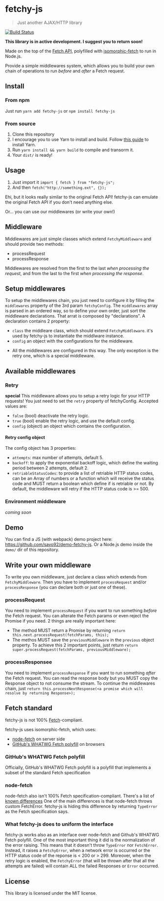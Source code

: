 # fetchy-js
> Just another AJAX/HTTP library

[![Build Status](https://travis-ci.org/savo92/fetchy-js.svg?branch=master)](https://travis-ci.org/savo92/fetchy-js)

**This library is in active development. I suggest you to return soon!**

Made on the top of the [Fetch API](https://developer.mozilla.org/en-US/docs/Web/API/Fetch_API),
polyfilled with [isomorphic-fetch](https://github.com/matthew-andrews/isomorphic-fetch) to run in Node.js.

Provide a simple middlewares system, which allows you to build your own chain of operations
to run *before* and *after* a Fetch request.

## Install

### From npm
Just run `yarn add fetchy-js` or `npm install fetchy-js`

### From source

1. Clone this repository
1. I encourage you to use Yarn to install and build. Follow [this guide](https://yarnpkg.com/en/docs/install) to install Yarn.
1. Run `yarn install && yarn build` to compile and transorm it.
1. Your `dist/` is ready!

## Usage

1. Just import it `import { fetch } from "fetchy-js";`
1. And then `fetch("http://something.ext", {});`

Ehi, but it looks really similar to the original Fetch API! fetchy-js can emulate the original Fetch API
if you don't need anything else.

Or... you can use our middlewares (or write your own!)

## Middleware
Middlewares are just simple classes which extend `FetchyMiddleware` and should provide two methods:
- processRequest
- processResponse

Middlewares are resolved from the first to the last _when processing the request_, and from the last to
the first _when processing the response_.

## Setup middlewares
To setup the middlewares chain, you just need to configure it by filling the `middlewares` property of the 3rd
param `fetchyConfig`.
The `middlewares` array is parsed in an ordered way, so to define your own order, just sort the middleware declarations.
That arrat is composed by "declarations". A declaration contains 2 property:
- `class` the middleare class, which should extend `FetchyMiddleware`. it's used by fetchy-js to instantiate the middlware instance.
- `config` an object with the configurations for the middleware.
* All the middlewares are configured in this way. The only exception is the retry one, which is a special middleware.

## Available middlewares

### Retry
**special**
This middleware allows you to setup a retry logic for your HTTP requests! You just need to set the `retry` property of fetchyConfig.
Accepted values are:
- `false` (bool) deactivate the retry logic.
- `true` (bool) enable the retry logic, and use the default config.
- `config` (object) an object which contains the configuration.

#### Retry config object
The config object has 3 properties:
- `attempts`: max number of attempts, default 5.
- `backoff`: to apply the exponential backoff logic, which define the waiting period between 2 attempts, default 2.
- `retriableStatusCodes`: to provide a list of retriable HTTP status codes, can be an Array of numbers or a function which will receive the status code and MUST return a boolean which define if is retriable or not. By default, the middleware will retry if the HTTP status code is >= 500.

### Environment middleware
_coming soon_

## Demo
You can find a JS (with webpack) demo project here: https://github.com/savo92/demo-fetchy-js.
Or a Node.js demo inside the `demo/` dir of this repository.

## Write your own middleware
To write you own middleware, just declare a class which extends from `FetchyMiddleware`. Then you have to implement `processRequest` and/or `processResponse` (you can declare both or just one of these).

### processRequest
You need to implement `processRequest` if you want to run something _before_ the Fetch request.
You can alterate the Fetch params or even reject the Promise if you need.
2 things are really important here:
- The method MUST return a Promise by returning `return this.next.processRequest(fetchParams, this);`
- The methos MUST save the `previousMiddleware` in the `previous` object property.
To achieve this 2 important points, just return `return super.processRequest(fetchParams, previousMiddleware);`

### processResponsee
You need to implement `processResponse` if you want to run something _after_ the Fetch request.
You can read the response body but you MUST copy the Response object to not consume the stream.
To continue the middlewares chain, just
`return this.processNextResponse(<a promise which will resolve by returning Response>);`

## Fetch standard
fetchy-js is not 100% [Fetch](https://fetch.spec.whatwg.org/)-compliant.

fetchy-js uses isomorphic-fetch, which uses:
- [node-fetch](https://github.com/bitinn/node-fetch/) on server side
- [GitHub's WHATWG Fetch polyfill](https://github.com/github/fetch) on browsers

### GitHub's WHATWG Fetch polyfill
Officially, GitHub's WHATWG Fetch polyfill is a polyfill that implements a subset of the standard Fetch specification

### node-fetch
node-fetch also isn't 100% Fetch specification-compliant.
There's a list of [known differences](https://github.com/bitinn/node-fetch/blob/master/LIMITS.md)
One of the main differences is that node-fetch throws custom FetchError. fetchy-js is hiding this difference by returning `TypeError` as the Fetch specification says.

### What fetchy-js does to uniform the interface
fetchy-js works also as an interface over node-fetch and Github's WHATWG Fetch polyfill.
One of the most important thing it did is the normalization of the error raising. This means that it doesn't throw `TypeError` nor `FetchError`. Instead, it raises a `FetchyError`, when a network error is occurred or the HTTP status code of the reponse is < 200 or > 299.
Moreover, when the retry logic is enabled, the `FetchyError` (that will be thrown after that all the attempts are failed) will contain ALL the failed Responses or `Error` occurred.

## License
This library is licensed under the MIT license.
